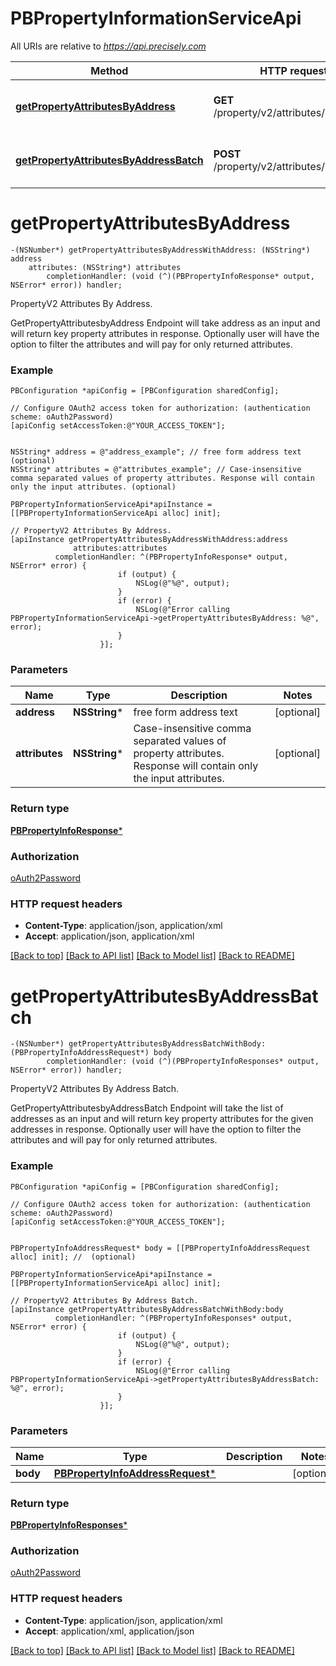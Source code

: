 # PBPropertyInformationServiceApi

All URIs are relative to *https://api.precisely.com*

Method | HTTP request | Description
------------- | ------------- | -------------
[**getPropertyAttributesByAddress**](PBPropertyInformationServiceApi.md#getpropertyattributesbyaddress) | **GET** /property/v2/attributes/byaddress | PropertyV2 Attributes By Address.
[**getPropertyAttributesByAddressBatch**](PBPropertyInformationServiceApi.md#getpropertyattributesbyaddressbatch) | **POST** /property/v2/attributes/byaddress | PropertyV2 Attributes By Address Batch.


# **getPropertyAttributesByAddress**
```objc
-(NSNumber*) getPropertyAttributesByAddressWithAddress: (NSString*) address
    attributes: (NSString*) attributes
        completionHandler: (void (^)(PBPropertyInfoResponse* output, NSError* error)) handler;
```

PropertyV2 Attributes By Address.

GetPropertyAttributesbyAddress Endpoint will take address as an input and will return key property attributes in response. Optionally user will have the option to filter the attributes and will pay for only returned attributes.

### Example 
```objc
PBConfiguration *apiConfig = [PBConfiguration sharedConfig];

// Configure OAuth2 access token for authorization: (authentication scheme: oAuth2Password)
[apiConfig setAccessToken:@"YOUR_ACCESS_TOKEN"];


NSString* address = @"address_example"; // free form address text (optional)
NSString* attributes = @"attributes_example"; // Case-insensitive comma separated values of property attributes. Response will contain only the input attributes. (optional)

PBPropertyInformationServiceApi*apiInstance = [[PBPropertyInformationServiceApi alloc] init];

// PropertyV2 Attributes By Address.
[apiInstance getPropertyAttributesByAddressWithAddress:address
              attributes:attributes
          completionHandler: ^(PBPropertyInfoResponse* output, NSError* error) {
                        if (output) {
                            NSLog(@"%@", output);
                        }
                        if (error) {
                            NSLog(@"Error calling PBPropertyInformationServiceApi->getPropertyAttributesByAddress: %@", error);
                        }
                    }];
```

### Parameters

Name | Type | Description  | Notes
------------- | ------------- | ------------- | -------------
 **address** | **NSString***| free form address text | [optional] 
 **attributes** | **NSString***| Case-insensitive comma separated values of property attributes. Response will contain only the input attributes. | [optional] 

### Return type

[**PBPropertyInfoResponse***](PBPropertyInfoResponse.md)

### Authorization

[oAuth2Password](../README.md#oAuth2Password)

### HTTP request headers

 - **Content-Type**: application/json, application/xml
 - **Accept**: application/json, application/xml

[[Back to top]](#) [[Back to API list]](../README.md#documentation-for-api-endpoints) [[Back to Model list]](../README.md#documentation-for-models) [[Back to README]](../README.md)

# **getPropertyAttributesByAddressBatch**
```objc
-(NSNumber*) getPropertyAttributesByAddressBatchWithBody: (PBPropertyInfoAddressRequest*) body
        completionHandler: (void (^)(PBPropertyInfoResponses* output, NSError* error)) handler;
```

PropertyV2 Attributes By Address Batch.

GetPropertyAttributesbyAddressBatch Endpoint will take the list of addresses as an input and will return key property attributes for the given addresses in response. Optionally user will have the option to filter the attributes and will pay for only returned attributes.

### Example 
```objc
PBConfiguration *apiConfig = [PBConfiguration sharedConfig];

// Configure OAuth2 access token for authorization: (authentication scheme: oAuth2Password)
[apiConfig setAccessToken:@"YOUR_ACCESS_TOKEN"];


PBPropertyInfoAddressRequest* body = [[PBPropertyInfoAddressRequest alloc] init]; //  (optional)

PBPropertyInformationServiceApi*apiInstance = [[PBPropertyInformationServiceApi alloc] init];

// PropertyV2 Attributes By Address Batch.
[apiInstance getPropertyAttributesByAddressBatchWithBody:body
          completionHandler: ^(PBPropertyInfoResponses* output, NSError* error) {
                        if (output) {
                            NSLog(@"%@", output);
                        }
                        if (error) {
                            NSLog(@"Error calling PBPropertyInformationServiceApi->getPropertyAttributesByAddressBatch: %@", error);
                        }
                    }];
```

### Parameters

Name | Type | Description  | Notes
------------- | ------------- | ------------- | -------------
 **body** | [**PBPropertyInfoAddressRequest***](PBPropertyInfoAddressRequest*.md)|  | [optional] 

### Return type

[**PBPropertyInfoResponses***](PBPropertyInfoResponses.md)

### Authorization

[oAuth2Password](../README.md#oAuth2Password)

### HTTP request headers

 - **Content-Type**: application/json, application/xml
 - **Accept**: application/xml, application/json

[[Back to top]](#) [[Back to API list]](../README.md#documentation-for-api-endpoints) [[Back to Model list]](../README.md#documentation-for-models) [[Back to README]](../README.md)

